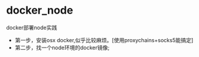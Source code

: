 # docker_node
docker部署node实践

- 第一步，安装osx docker,似乎比较麻烦。[使用proxychains+socks5能搞定]
- 第二步，找一个node环境的docker镜像;
